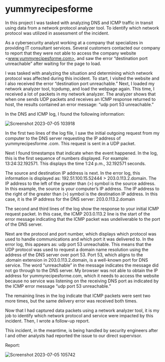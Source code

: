 # yummyrecipesforme
In this project I was tasked with analyzing DNS and ICMP traffic in transit using data from a network protocol analyzer tool. To identify which network protocol was utilized in assessment of the incident. 

As a cybersecurity analyst working at a company that specializes in providing IT consultant services. Several customers contacted our company to report that they were not able to access the company website <www.yummyrecipesforme.com>, and saw the error “destination port unreachable” after waiting for the page to load. 

I was tasked with analyzing the situation and determining which network protocol was affected during this incident. To start, I visited the website and I also received the error “destination port unreachable.” Next, I loaded my network analyzer tool, tcpdump, and load the webpage again. This time, I received a lot of packets in my network analyzer. The analyzer shows that when one sends UDP packets and receives an ICMP response returned to host, the results contained an error message: “udp port 53 unreachable.” 

In the DNS and ICMP log, I found the following information:

![Screenshot 2023-07-05 103918](https://github.com/MarcoSantibanez/yummyrecipesforme/assets/138132151/51ac626d-5293-4b1a-8214-cacb0e5b3e71)



In the first two lines of the log file, I saw the initial outgoing request from my computer to the DNS server requesting the IP address of yummyrecipesforme .com. This request is sent in a UDP packet.

Next I found timestamps that indicate when the event happened. In the log, this is the first sequence of numbers displayed. For example: 13:24:32.192571. This displays the time 1:24 p.m., 32.192571 seconds.

The source and destination IP address is next. In the error log, this information is displayed as: 192.51.100.15.52444 > 203.0.113.2.domain. The IP address to the left of the greater than (>) symbol is the source address. In this example, the source is your computer’s IP address. The IP address to the right of the greater than (>) symbol is the destination IP address. In this case, it is the IP address for the DNS server: 203.0.113.2.domain

The second and third lines of the log show the response to your initial ICMP request packet. In this case, the ICMP 203.0.113.2 line is the start of the error message indicating that the ICMP packet was undeliverable to the port of the DNS server.

Next are the protocol and port number, which displays which protocol was used to handle communications and which port it was delivered to. In the error log, this appears as: udp port 53 unreachable. This means that the UDP protocol was used to request a domain name resolution using the address of the DNS server over port 53. Port 53, which aligns to the .domain extension in 203.0.113.2.domain, is a well-known port for DNS service. The word “unreachable” in the message indicates the message did not go through to the DNS server. My browser was not able to obtain the IP address for yummyrecipesforme.com, which it needs to access the website because no service was listening on the receiving DNS port as indicated by the ICMP error message “udp port 53 unreachable.”

The remaining lines in the log indicate that ICMP packets were sent two more times, but the same delivery error was received both times. 

Now that I had captured data packets using a network analyzer tool, it is my job to identify which network protocol and service were impacted by this incident. Then, I wrote a follow-up report. 

This incident, in the meantime, is being handled by security engineers after I and other analysts had reported the issue to our direct supervisor. 

Report: 

![Screenshot 2023-07-05 105742](https://github.com/MarcoSantibanez/yummyrecipesforme/assets/138132151/becbce25-467b-446d-b105-742d6a0ced53)


